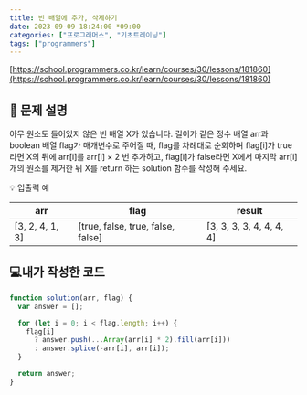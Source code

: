 ```yaml
---
title: 빈 배열에 추가, 삭제하기
date: 2023-09-09 18:24:00 *09:00
categories: ["프로그래머스", "기초트레이닝"]
tags: ["programmers"]
---
```


[https://school.programmers.co.kr/learn/courses/30/lessons/181860](https://school.programmers.co.kr/learn/courses/30/lessons/181860)

## 📔 문제 설명

아무 원소도 들어있지 않은 빈 배열 X가 있습니다. 길이가 같은 정수 배열 arr과 boolean 배열 flag가 매개변수로 주어질 때, flag를 차례대로 순회하며 flag[i]가 true라면 X의 뒤에 arr[i]를 arr[i] × 2 번 추가하고, flag[i]가 false라면 X에서 마지막 arr[i]개의 원소를 제거한 뒤 X를 return 하는 solution 함수를 작성해 주세요.

💡 입출력 예

| arr             | flag                              | result                   |
| --------------- | --------------------------------- | ------------------------ |
| [3, 2, 4, 1, 3] | [true, false, true, false, false] | [3, 3, 3, 3, 4, 4, 4, 4] |

## 💻내가 작성한 코드

```js
function solution(arr, flag) {
  var answer = [];

  for (let i = 0; i < flag.length; i++) {
    flag[i]
      ? answer.push(...Array(arr[i] * 2).fill(arr[i]))
      : answer.splice(-arr[i], arr[i]);
  }

  return answer;
}
```
